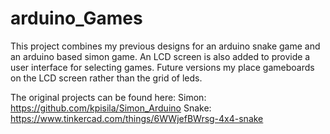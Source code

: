 # arduino_Games
This project combines my previous designs for an arduino snake game and an arduino based simon game. An LCD screen is also added to provide a user interface for selecting games. Future versions my place gameboards on the LCD screen rather than the grid of leds.

The original projects can be found here:
  Simon: https://github.com/kpisila/Simon_Arduino
  Snake: https://www.tinkercad.com/things/6WWjefBWrsg-4x4-snake

